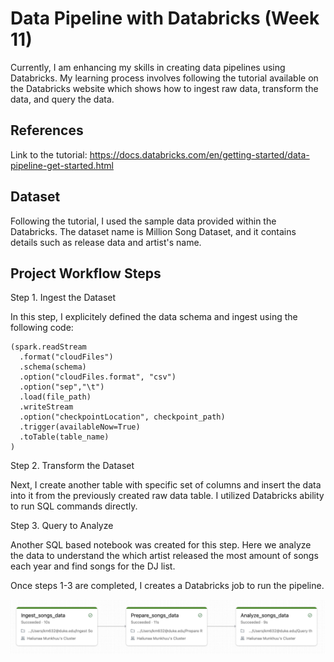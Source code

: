 # Data Pipeline with Databricks (Week 11)
Currently, I am enhancing my skills in creating data pipelines using Databricks. My learning process involves following the tutorial available on the Databricks website which shows how to ingest raw data, transform the data, and query the data.

## References
Link to the tutorial: 
https://docs.databricks.com/en/getting-started/data-pipeline-get-started.html

## Dataset
Following the tutorial, I used the sample data provided within the Databricks. The dataset name is Million Song Dataset, and it contains details such as release data and artist's name. 

## Project Workflow Steps

Step 1. Ingest the Dataset

In this step, I explicitely defined the data schema and ingest using the following code: 

```
(spark.readStream
  .format("cloudFiles")
  .schema(schema)
  .option("cloudFiles.format", "csv")
  .option("sep","\t")
  .load(file_path)
  .writeStream
  .option("checkpointLocation", checkpoint_path)
  .trigger(availableNow=True)
  .toTable(table_name)
)
```

Step 2. Transform the Dataset
 
Next, I create another table with specific set of columns and insert the data into it from the previously created raw data table. I utilized Databricks ability to run SQL commands directly. 


Step 3. Query to Analyze

Another SQL based notebook was created for this step. Here we analyze the data to understand the which artist released the most amount of songs each year and find songs for the DJ list. 

Once steps 1-3 are completed, I creates a Databricks job to run the pipeline. 

![Alt Text](workflow.png)
